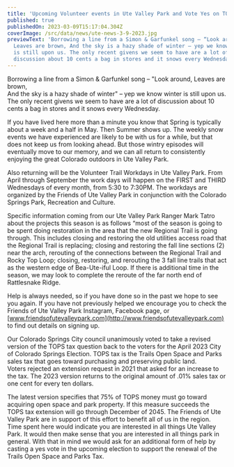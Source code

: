 ```yaml
---
title: 'Upcoming Volunteer events in Ute Valley Park and Vote Yes on TOPS Renewal! '
published: true
publishedOn: 2023-03-09T15:17:04.304Z
coverImage: /src/data/news/ute-news-3-9-2023.jpg
previewText: 'Borrowing a line from a Simon & Garfunkel song – “Look around,
  Leaves are brown, And the sky is a hazy shade of winter – yep we know winter
  is still upon us. The only recent givens we seem to have are a lot of
  discussion about 10 cents a bag in stores and it snows every Wednesday. '
---
```


Borrowing a line from a Simon & Garfunkel song – "Look around, Leaves are brown,\
And the sky is a hazy shade of winter" – yep we know winter is still upon us. The only recent givens we seem to have are a lot of discussion about 10 cents a bag in stores and it snows every Wednesday.

If you have lived here more than a minute you know that Spring is typically about a week and a half in May. Then Summer shows up. The weekly snow events we have experienced are likely to be with us for a while, but that does not keep us from looking ahead. But those wintry episodes will eventually move to our memory, and we can all return to consistently enjoying the great Colorado outdoors in Ute Valley Park.

Also returning will be the Volunteer Trail Workdays in Ute Valley Park. From April through September the work days will happen on the FIRST and THIRD Wednesdays of every month, from 5:30 to 7:30PM. The workdays are organized by the Friends of Ute Valley Park in conjunction with the Colorado Springs Park, Recreation and Culture.

Specific information coming from our Ute Valley Park Ranger Mark Tatro about the projects this season is as follows “most of the season is going to be spent doing restoration in the area that the new Regional Trail is going through. This includes closing and restoring the old utilities access road that the Regional Trail is replacing; closing and restoring the fall line sections (2) near the arch, rerouting of the connections between the Regional Trail and Rocky Top Loop; closing, restoring, and rerouting the 3 fall line trails that act as the western edge of Bea-Ute-iful Loop. If there is additional time in the season, we may look to complete the reroute of the far north end of Rattlesnake Ridge.

Help is always needed, so if you have done so in the past we hope to see you again. If you have not previously helped we encourage you to check the Friends of Ute Valley Park Instagram, Facebook page, or [www.friendsofutevalleypark.com](http://www.friendsofutevalleypark.com) to find out details on signing up.

Our Colorado Springs City council unanimously voted to take a revised version of the TOPS tax question back to the voters for the April 2023 City of Colorado Springs Election. TOPS tax is the Trails Open Space and Parks sales tax that goes toward purchasing and preserving public land. Voters rejected an extension request in 2021 that asked for an increase to the tax. The 2023 version returns to the original amount of .01% sales tax or one cent for every ten dollars.

The latest version specifies that 75% of TOPS money must go toward acquiring open space and park property. If this measure succeeds the TOPS tax extension will go through December of 2045. The Friends of Ute Valley Park are in support of this effort to benefit all of us in the region. Time spent here would indicate you are interested in all things Ute Valley Park. It would then make sense that you are interested in all things park in general. With that in mind we would ask for an additional form of help by casting a yes vote in the upcoming election to support the renewal of the Trails Open Space and Parks Tax.
